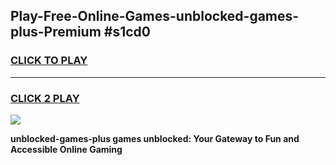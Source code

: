 
## Play-Free-Online-Games-unblocked-games-plus-Premium #s1cd0
<h3>
<a href="https://premium.freeplayer.one?title=unblocked-games-plus&ref=8M">CLICK TO PLAY</a></h3>
<hr>

<h3>
<a href="https://premium.freeplayer.one?title=unblocked-games-plus&ref=8M">CLICK 2 PLAY</a>
  
</h3>

<a href="https://premium.freeplayer.one?title=unblocked-games-plus&ref=8M"><img src="https://clearcache.store/games.png"></a>


**unblocked-games-plus games unblocked: Your Gateway to Fun and Accessible Online Gaming**
